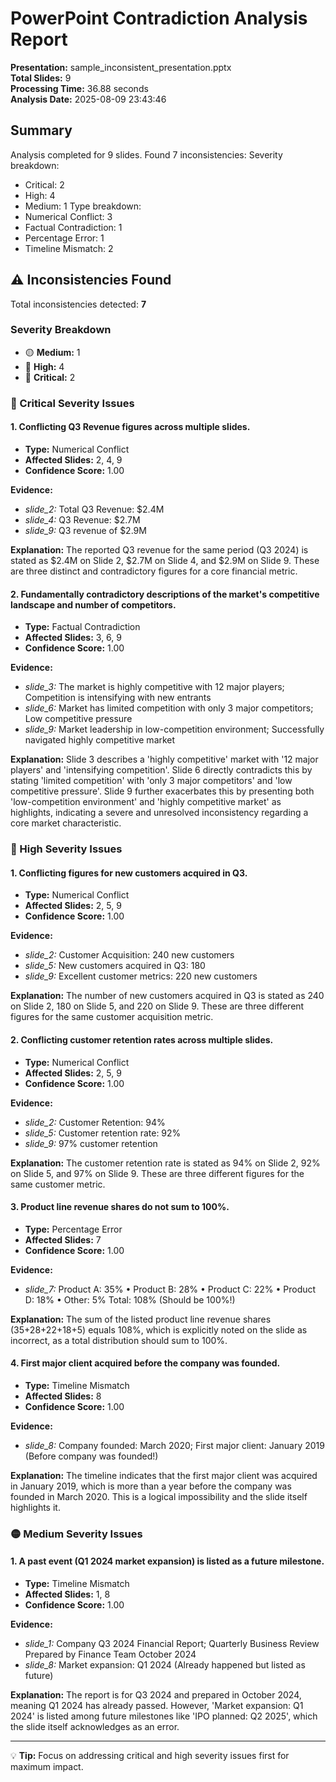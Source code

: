 # PowerPoint Contradiction Analysis Report

**Presentation:** sample_inconsistent_presentation.pptx  
**Total Slides:** 9  
**Processing Time:** 36.88 seconds  
**Analysis Date:** 2025-08-09 23:43:46  

## Summary

Analysis completed for 9 slides.
Found 7 inconsistencies:
Severity breakdown:
  - Critical: 2
  - High: 4
  - Medium: 1
Type breakdown:
  - Numerical Conflict: 3
  - Factual Contradiction: 1
  - Percentage Error: 1
  - Timeline Mismatch: 2

## ⚠️ Inconsistencies Found

Total inconsistencies detected: **7**

### Severity Breakdown

- 🟡 **Medium:** 1
- 🔴 **High:** 4
- 🚨 **Critical:** 2

### 🚨 Critical Severity Issues

#### 1. Conflicting Q3 Revenue figures across multiple slides.

- **Type:** Numerical Conflict
- **Affected Slides:** 2, 4, 9
- **Confidence Score:** 1.00

**Evidence:**
- *slide_2:* Total Q3 Revenue: $2.4M
- *slide_4:* Q3 Revenue: $2.7M
- *slide_9:* Q3 revenue of $2.9M

**Explanation:**
The reported Q3 revenue for the same period (Q3 2024) is stated as $2.4M on Slide 2, $2.7M on Slide 4, and $2.9M on Slide 9. These are three distinct and contradictory figures for a core financial metric.

#### 2. Fundamentally contradictory descriptions of the market's competitive landscape and number of competitors.

- **Type:** Factual Contradiction
- **Affected Slides:** 3, 6, 9
- **Confidence Score:** 1.00

**Evidence:**
- *slide_3:* The market is highly competitive with 12 major players; Competition is intensifying with new entrants
- *slide_6:* Market has limited competition with only 3 major competitors; Low competitive pressure
- *slide_9:* Market leadership in low-competition environment; Successfully navigated highly competitive market

**Explanation:**
Slide 3 describes a 'highly competitive' market with '12 major players' and 'intensifying competition'. Slide 6 directly contradicts this by stating 'limited competition' with 'only 3 major competitors' and 'low competitive pressure'. Slide 9 further exacerbates this by presenting both 'low-competition environment' and 'highly competitive market' as highlights, indicating a severe and unresolved inconsistency regarding a core market characteristic.


### 🔴 High Severity Issues

#### 1. Conflicting figures for new customers acquired in Q3.

- **Type:** Numerical Conflict
- **Affected Slides:** 2, 5, 9
- **Confidence Score:** 1.00

**Evidence:**
- *slide_2:* Customer Acquisition: 240 new customers
- *slide_5:* New customers acquired in Q3: 180
- *slide_9:* Excellent customer metrics: 220 new customers

**Explanation:**
The number of new customers acquired in Q3 is stated as 240 on Slide 2, 180 on Slide 5, and 220 on Slide 9. These are three different figures for the same customer acquisition metric.

#### 2. Conflicting customer retention rates across multiple slides.

- **Type:** Numerical Conflict
- **Affected Slides:** 2, 5, 9
- **Confidence Score:** 1.00

**Evidence:**
- *slide_2:* Customer Retention: 94%
- *slide_5:* Customer retention rate: 92%
- *slide_9:* 97% customer retention

**Explanation:**
The customer retention rate is stated as 94% on Slide 2, 92% on Slide 5, and 97% on Slide 9. These are three different figures for the same customer metric.

#### 3. Product line revenue shares do not sum to 100%.

- **Type:** Percentage Error
- **Affected Slides:** 7
- **Confidence Score:** 1.00

**Evidence:**
- *slide_7:* Product A: 35% • Product B: 28% • Product C: 22% • Product D: 18% • Other: 5% Total: 108% (Should be 100%!)

**Explanation:**
The sum of the listed product line revenue shares (35+28+22+18+5) equals 108%, which is explicitly noted on the slide as incorrect, as a total distribution should sum to 100%.

#### 4. First major client acquired before the company was founded.

- **Type:** Timeline Mismatch
- **Affected Slides:** 8
- **Confidence Score:** 1.00

**Evidence:**
- *slide_8:* Company founded: March 2020; First major client: January 2019 (Before company was founded!)

**Explanation:**
The timeline indicates that the first major client was acquired in January 2019, which is more than a year before the company was founded in March 2020. This is a logical impossibility and the slide itself highlights it.


### 🟡 Medium Severity Issues

#### 1. A past event (Q1 2024 market expansion) is listed as a future milestone.

- **Type:** Timeline Mismatch
- **Affected Slides:** 1, 8
- **Confidence Score:** 1.00

**Evidence:**
- *slide_1:* Company Q3 2024 Financial Report; Quarterly Business Review Prepared by Finance Team October 2024
- *slide_8:* Market expansion: Q1 2024 (Already happened but listed as future)

**Explanation:**
The report is for Q3 2024 and prepared in October 2024, meaning Q1 2024 has already passed. However, 'Market expansion: Q1 2024' is listed among future milestones like 'IPO planned: Q2 2025', which the slide itself acknowledges as an error.


---

💡 **Tip:** Focus on addressing critical and high severity issues first for maximum impact.
